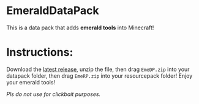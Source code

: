 # EmeraldDataPack
This is a data pack that adds **emerald tools** into Minecraft!

# Instructions:
Download the [latest release]([url](https://github.com/BlockPlacer2024/EmeraldDataPack/releases/tag/v1.0.0)), unzip the file, then drag `EmeDP.zip` into your datapack folder, then drag `EmeRP.zip` into your resourcepack folder!
Enjoy your emerald tools!

*Pls do not use for clickbait purposes.*

